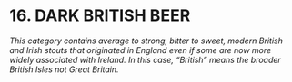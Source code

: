 # 16. DARK BRITISH BEER

_This category contains average to strong, bitter to sweet, modern British and Irish stouts that originated in England even if some are now more widely associated with Ireland. In this case, “British” means the broader British Isles not Great Britain._
